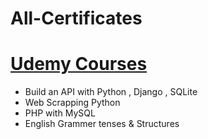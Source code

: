 # All-Certificates

# [Udemy Courses](https://github.com/MariiiomH/Udemy_Certificates)
* Build an API with Python , Django , SQLite
* Web Scrapping Python
* PHP with MySQL 
* English Grammer tenses & Structures
